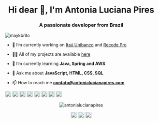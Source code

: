 <h1 align="center">Hi dear 👋, I'm Antonia Luciana Pires</h1>
<h3 align="center">A passionate developer from Brazil </h3>
<p align="left"> <img src="https://komarev.com/ghpvc/?username=maykbrito" alt="maykbrito" /> </p>

- 🔭 I’m currently working on [Itaú Unibanco](https://www.itau.com.br/) and [Recode Pro](https://www.recodepro.org.br/)

- 👨‍💻 All of my projects are available [here](https://github.com/antonialucianapires/)

- 🌱 I’m currently learning **Java, Spring and AWS**

- 💬 Ask me about **JavaScript, HTML, CSS, SQL**

- 📫 How to reach me **contato@antonialucianapires.com**

<p align="left"><img src="https://konpa.github.io/devicon/devicon.git/icons/css3/css3-original-wordmark.svg" alt="css3" width="20" height="20"/> <img src="https://konpa.github.io/devicon/devicon.git/icons/electron/electron-original.svg" alt="electron" width="20" height="20"/> <img src="https://konpa.github.io/devicon/devicon.git/icons/html5/html5-original-wordmark.svg" alt="html5" width="20" height="20"/> <img src="https://konpa.github.io/devicon/devicon.git/icons/java/java-original-wordmark.svg" alt="java" width="20" height="20"/> <img src="https://konpa.github.io/devicon/devicon.git/icons/javascript/javascript-original.svg" alt="javascript" width="20" height="20"/> <img src="https://konpa.github.io/devicon/devicon.git/icons/typescript/typescript-original.svg" alt="typescript" width="20" height="20"/> <img src="https://konpa.github.io/devicon/devicon.git/icons/mysql/mysql-original-wordmark.svg" alt="mysql" width="20" height="20"/> <img src="https://konpa.github.io/devicon/devicon.git/icons/nodejs/nodejs-original-wordmark.svg" alt="nodejs" width="20" height="20"/></p><p align="center"> <img src="https://github-readme-stats.vercel.app/api?username=antonialucianapires&show_icons=true" alt="antonialucianapires" /> </p>

<p align="center">
<a href="https://linkedin.com/in/antonialucianapires" target="blank"><img align="center" src="https://cdn.jsdelivr.net/npm/simple-icons@3.0.1/icons/linkedin.svg" alt="antonialucianapires" height="20" width="20" /></a>
<a href="https://stackoverflow.com/antonialucianapires" target="blank"><img align="center" src="https://cdn.jsdelivr.net/npm/simple-icons@3.0.1/icons/stackoverflow.svg" alt="antonialucianapires" height="20" width="20" /></a>
<a href="https://instagram.com/antonialucianapires" target="blank"><img align="center" src="https://cdn.jsdelivr.net/npm/simple-icons@3.0.1/icons/instagram.svg" alt="antonialucianapires" height="20" width="20" /></a>
</p>

<!--
**antonialucianapires** is a ✨ _special_ ✨ repository because its `README.md` (this file) appears on your GitHub profile.

Here are some ideas to get you started:

- 🔭 I’m currently working on ...
- 🌱 I’m currently learning ...
- 👯 I’m looking to collaborate on ...
- 🤔 I’m looking for help with ...
- 💬 Ask me about ...
- 📫 How to reach me: ...
- 😄 Pronouns: ...
- ⚡ Fun fact: ...
-->
